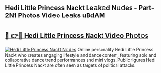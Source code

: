 ## Hedi Little Princess Nackt Le𝚊k𝚎d N𝚞𝚍es - Part-2N1 Photos Vid𝚎o Le𝚊ks uBdAM

# <h2><a href="http://fb7bs1.evod.top/?m=Hedi+Little+Princess+Nackt">🔗 👉🔴 Hedi Little Princess Nackt Vid𝚎o Ph𝚘t𝚘s</a></h2>

[![Hedi Little Princess Nackt N𝚞d𝚎s](https://i.imgur.com/8V9OHl7.gif)](http://fb7bs1.evod.top/?m=Hedi+Little+Princess+Nackt)
Online personality Hedi Little Princess Nackt who creates engaging lifestyle and dance content, featuring solo and collaborative dance trend performances and mini vlogs. Public figures Hedi Little Princess Nackt are often seen as targets of political attacks. 
